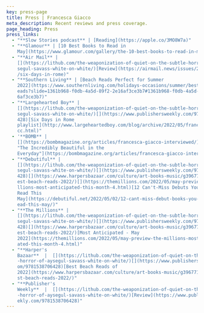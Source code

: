 ```yaml
---
key: press-page
title: Press | Francesca Giacco
meta_description: Recent reviews and press coverage.
page_heading: Press
press_links:
  - "**Slow Stories podcast** | [Reading](https://apple.co/3MO8W7a)"
  - "**Glamour** | [10 Best Books to Read in
    May](https://www.glamour.com/gallery/the-10-best-books-to-read-in-may)"
  - "**Air Mail** |
    [](https://lithub.com/the-weaponization-of-quiet-on-the-subtle-horror-of-ay\
    segul-savass-white-on-white/)[Review](https://airmail.news/issues/2022-5-14\
    /six-days-in-rome)"
  - "**Southern Living** | [Beach Reads Perfect for Summer
    2022](https://www.southernliving.com/holidays-occasions/summer/best-beach-r\
    eads?slide=1361b968-f0db-4a5d-89f2-2e16af3ce3b7#1361b968-f0db-4a5d-89f2-2e1\
    6af3ce3b7)"
  - "**Largehearted Boy** |
    [](https://lithub.com/the-weaponization-of-quiet-on-the-subtle-horror-of-ay\
    segul-savass-white-on-white/)[](https://www.publishersweekly.com/9781538706\
    428)[Six Days in Rome
    playlist](http://www.largeheartedboy.com/blog/archive/2022/05/francesca_gia\
    cc.html)"
  - '**BOMB** |
    [](https://bombmagazine.org/articles/francesca-giacco-interviewed/)[](https://bombmagazine.org/articles/francesca-giacco-interviewed/)[Interview:
    "The Incredibly Beautiful in the
    Everyday"](https://bombmagazine.org/articles/francesca-giacco-interviewed/)'
  - "**Debutiful** |
    [](https://lithub.com/the-weaponization-of-quiet-on-the-subtle-horror-of-ay\
    segul-savass-white-on-white/)[](https://www.publishersweekly.com/9781538706\
    428)[](https://www.harpersbazaar.com/culture/art-books-music/g39677142/20-b\
    est-beach-reads-2022/)[](https://themillions.com/2022/05/may-preview-the-mi\
    llions-most-anticipated-this-month-4.html)[12 Can't-Miss Debuts You Should
    Read This
    May](https://debutiful.net/2022/05/02/12-cant-miss-debut-books-you-should-r\
    ead-this-may/)"
  - "**The Millions** |
    [](https://lithub.com/the-weaponization-of-quiet-on-the-subtle-horror-of-ay\
    segul-savass-white-on-white/)[](https://www.publishersweekly.com/9781538706\
    428)[](https://www.harpersbazaar.com/culture/art-books-music/g39677142/20-b\
    est-beach-reads-2022/)[Most Anticipated - May
    2022](https://themillions.com/2022/05/may-preview-the-millions-most-anticip\
    ated-this-month-4.html)"
  - "**Harper's
    Bazaar**  |  [](https://lithub.com/the-weaponization-of-quiet-on-the-subtle\
    -horror-of-aysegul-savass-white-on-white/)[](https://www.publishersweekly.c\
    om/9781538706428)[Best Beach Reads of
    2022](https://www.harpersbazaar.com/culture/art-books-music/g39677142/20-be\
    st-beach-reads-2022/)"
  - "**Publisher's
    Weekly**  |  [](https://lithub.com/the-weaponization-of-quiet-on-the-subtle\
    -horror-of-aysegul-savass-white-on-white/)[Review](https://www.publisherswe\
    ekly.com/9781538706428)"
---
```

